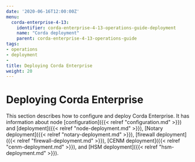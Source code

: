 ```yaml
---
date: '2020-06-16T12:00:00Z'
menu:
  corda-enterprise-4-13:
    identifier: corda-enterprise-4-13-operations-guide-deployment
    name: "Corda deployment"
    parent: corda-enterprise-4-13-operations-guide
tags:
- operations
- deployment
-
title: Deploying Corda Enterprise
weight: 20
---
```


# Deploying Corda Enterprise

This section describes how to configure and deploy Corda Enterprise. It has information about node [configuration]({{< relref "configuration.md" >}}) and [deployment]({{< relref "node-deployment.md" >}}), [Notary deployment]({{< relref "notary-deployment.md" >}}), [firewall deployment]({{< relref "firewall-deployment.md" >}}), [CENM deployment]({{< relref "cenm-deployment.md" >}}), and [HSM deployment]({{< relref "hsm-deployment.md" >}}).
